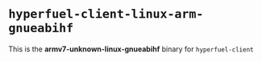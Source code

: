 # `hyperfuel-client-linux-arm-gnueabihf`

This is the **armv7-unknown-linux-gnueabihf** binary for `hyperfuel-client`

